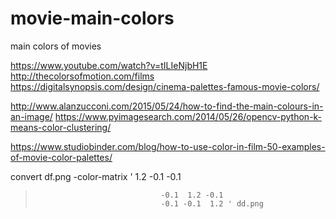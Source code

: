 # movie-main-colors
main colors of movies



https://www.youtube.com/watch?v=tILIeNjbH1E
http://thecolorsofmotion.com/films
https://digitalsynopsis.com/design/cinema-palettes-famous-movie-colors/

http://www.alanzucconi.com/2015/05/24/how-to-find-the-main-colours-in-an-image/
https://www.pyimagesearch.com/2014/05/26/opencv-python-k-means-color-clustering/

https://www.studiobinder.com/blog/how-to-use-color-in-film-50-examples-of-movie-color-palettes/



 convert df.png -color-matrix '  1.2 -0.1 -0.1
>                                 -0.1  1.2 -0.1
>                                 -0.1 -0.1  1.2 ' dd.png
